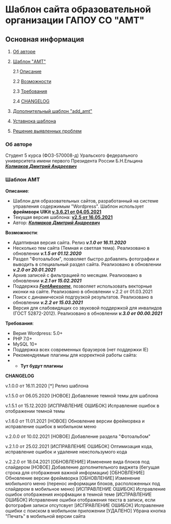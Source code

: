 Шаблон сайта образовательной организации ГАПОУ СО "АМТ"
========================

Основная информация
------------------
1. [Об авторе](#author)
2. [Шаблон "AMT"](#amt) 
   
   2.1 [Описание](#desc)
   
   2.2 [Возможности](#cap)

   2.3 [Требования](#req)

   2.4 [CHANGELOG](#changelog)
   
3. [Дополнительный шаблон "add_amt"](#add_amt)
4. [Уставнока шаблона](#installation)
5. [Решение выявленных проблем](#fix)

### Об авторе ###
<a name="author"></a>
Студент 5 курса (ФОЗ-570008-д) Уральского федерального университета имени первого 
Президента России Б.Н.Ельцина ***[Колмаков Дмитрий Андреевич](https://vk.com/d3ma_k)***


### Шаблон АМТ ###
<a name="amt"></a>

<a name="desc"></a>
**Описание**: 
- Шаблон для образовательных сайтов, разработанный на системе 
управления содержимым "Wordpress". Шаблон использует **фреймворк UIKit [v.3.6.21 от 04.05.2021](https://github.com/uikit/uikit)**
- Текущая версия шаблона: **[v2.5 от 16.05.2021](#last_update)**
- Автор: ***[Колмаков Дмитрий Андреевич](https://vk.com/d3ma_k)***
  
<a name="cap"></a>
**Возможности**:
- Адаптивная версия сайта. Релиз ***v.1.0 от 16.11.2020***
- Несколько тем сайта (Темная и светлая тема). Реализовано в обновлении ***v.1.5 от 01.12.2020***
- Раздел "Фотоальбом", позволяет быстро добавлять фотографии и выводить в специальный раздел сайта.
Реализовано в обновлении ***v.2.0 от 20.01.2021***
- Архив записей с фильтрацией по месяцам. Реализовано в обновлении ***v.2.1 от 15.02.2021***
- Поддержка ***[FontAwesome](https://fontawesome.com/)***, позволяет использовать векторные иконки на сайте. Реализовано
  в обновлении v.2.2 от 01.03.2021
- Поиск с динамической подгрузкой результатов. Реализовано в обновлении ***v.2.2 от 15.03.2021***
- Версия для слабовидящих со звуковой поддержкой для инвалидов (ГОСТ 52872-2012). Реализовано в обновлении ***v.3.0 от 00.00.2021***

<a name="req"></a>
**Требования**:
- Верия Wordpress: 5.0+
- PHP 7.0+
- MySQL 10+
- Поддержка всех современных браузеров (нет поддержки IE)
- Рекомендуемые плагины для корректной работы сайта:
- - **Тут будут плагины**



**CHANGELOG**

v.1.0.0 от 16.11.2020
[*] Релиз шаблона

v.1.5.0 от 06.05.2020
[НОВОЕ] Добавление темной темы для шаблона

v.1.5.1 от 15.12.2020
[ИСПРАВЛЕНИЕ ОШИБОК] Исправление ошибок в отображении темной темы

v.1.6.0 от 11.01.2021
[НОВОЕ] Обновление версии фрейморвка и исправление ошибок в мобильном меню

v.2.0.0 от 10.02.2021
[НОВОЕ] Добавление раздела "Фотоальбом"

v.2.1.0 от 25.02.2021
[ИСПРАВЛЕНИЕ ОШИБОК] Оптимизация кода, исправление ошибок и удаление неиспользумого кода

v.2.2.0 от 18.04.2021
[ОБНОВЛЕНИЕ] Изменение вида блоков под слайдером
[НОВОЕ] Добавление дополнительного виджета (бегущая строка для отображения важной информации)
[ОБНОВЛЕНИЕ] Обновление версии фреймворка
[ОБНОВЛЕНИЕ] Изменение мобильного меню (перенос информации блоков, расположенных под слайдером в мобильное меню)
[ИСПРАВЛЕНИЕ ОШИБОК] Исправление ошибок отображения инорфмации в темной теме
[ИСПРАВЛЕНИЕ ОШИБОК] Исправление ошибки отображения текста в записи, если фотография записи отсутсвует
[ИСПРАВЛЕНИЕ ОШИБОК] Исправление ошибки с поиском в мобильном приложении
[УДАЛЕНО] Убрана кнопка "Печать" в мобильной версии сайта
